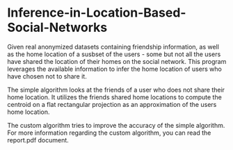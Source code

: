Inference-in-Location-Based-Social-Networks
===========================================

Given real anonymized datasets containing friendship information, as well as the home location of a susbset of the users - some but not all the users have shared the location of their homes on the social network. This program leverages the available information to infer the home location of users who have chosen not to share it. 

The simple algorithm looks at the friends of a user who does not share their home location. It utilizes the friends shared home locations to compute the centroid on a flat rectangular projection as an approximation of the users home location.

The custom algorithm tries to improve the accuracy of the simple algorithm. For more information regarding the custom algorithm, you can read the report.pdf document. 
